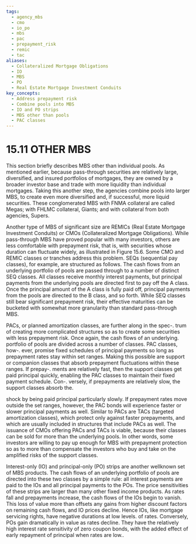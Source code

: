 ```yaml
---
tags:
  - agency_mbs
  - cmo
  - io_po
  - mbs
  - pac
  - prepayment_risk
  - remic
  - tac
aliases:
  - Collateralized Mortgage Obligations
  - IO
  - MBS
  - PO
  - Real Estate Mortgage Investment Conduits
key_concepts:
  - Address prepayment risk
  - Combine pools into MBS
  - IO and PO strips
  - MBS other than pools
  - PAC classes
---
```


# 15.11 OTHER MBS  

This section briefly describes MBS other than individual pools. As mentioned earlier, because pass-through securities are relatively large, diversified, and insured portfolios of mortgages, they are owned by a broader investor base and trade with more liquidity than individual mortgages. Taking this another step, the agencies combine pools into larger MBS, to create even more diversified and, if successful, more liquid securities. These conglomerated MBS with FNMA collateral are called Megas; with FHLMC collateral, Giants; and with collateral from both agencies, Supers.  

Another type of MBS of significant size are REMICs (Real Estate Mortgage Investment Conduits) or CMOs (Collateralized Mortgage Obligations). While pass-through MBS have proved popular with many investors, others are less comfortable with prepayment risk, that is, with securities whose duration can fluctuate widely, as illustrated in Figure 15.6. Some CMO and REMIC classes or tranches address this problem. SEQs (sequential pay classes), for example, are structured as follows. The cash flows from an underlying portfolio of pools are passed through to a number of distinct SEQ classes. All classes receive monthly interest payments, but principal payments from the underlying pools are directed first to pay off the A class. Once the principal amount of the A class is fully paid off, principal payments from the pools are directed to the B class, and so forth. While SEQ classes still bear significant prepayment risk, their effective maturities can be bucketed with somewhat more granularity than standard pass-through MBS.  

PACs, or planned amortization classes, are further along in the spec-. trum of creating more complicated structures so as to create some securities with less prepayment risk. Once again, the cash flows of an underlying. portfolio of pools are divided across a number of classes. PAC classes, how-. ever, promise fixed schedules of principal payments so long as prepayment rates stay within set ranges. Making this possible are support or companion classes that absorb prepayment fluctuations within these ranges. If prepay-. ments are relatively fast, then the support classes get paid principal quickly, enabling the PAC classes to maintain their fixed payment schedule. Con-. versely, if prepayments are relatively slow, the support classes absorb the.  

shock by being paid principal particularly slowly. If prepayment rates move outside the set ranges, however, the PAC bonds will experience faster or slower principal payments as well. Similar to PACs are TACs (targeted amortization classes), which protect only against faster prepayments, and which are usually included in structures that include PACs as well. The issuance of CMOs offering PACs and TACs is viable, because their classes can be sold for more than the underlying pools. In other words, some investors are willing to pay up enough for MBS with prepayment protection so as to more than compensate the investors who buy and take on the amplified risks of the support classes.  

Interest-only (IO) and principal-only (PO) strips are another wellknown set of MBS products. The cash flows of an underlying portfolio of pools are directed into these two classes by a simple rule: all interest payments are paid to the IOs and all principal payments to the POs. The price sensitivities of these strips are larger than many other fixed income products. As rates fall and prepayments increase, the cash flows of the IOs begin to vanish. This loss of value more than offsets any gains from higher discount factors on remaining cash flows, and IO prices decline. Hence IOs, like mortgage servicing rights, have negative durations at low levels. of rates. Conversely, POs gain dramatically in value as rates decline. They have the relatively high interest rate sensitivity of zero coupon bonds, with the added effect of early repayment of principal when rates are low..

